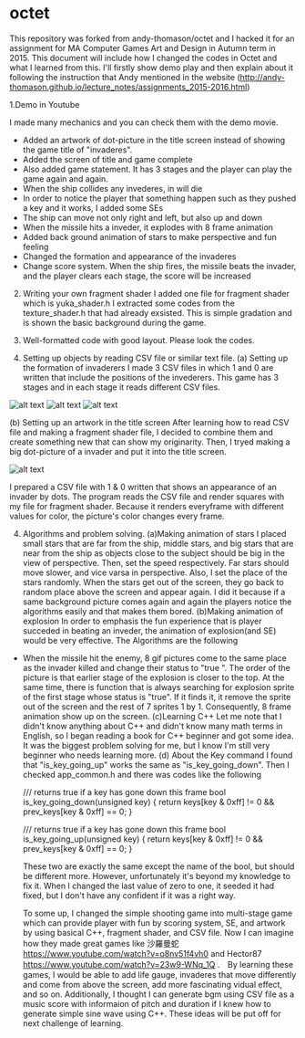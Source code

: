 # octet

This repository was forked from andy-thomason/octet and I hacked it for an assignment for MA Computer Games Art and Design in Autumn term in 2015. This document will include how I changed the codes in Octet and what I learned from this.
I'll firstly show demo play and then explain about it following the instruction that Andy mentioned in the website (http://andy-thomason.github.io/lecture_notes/assignments_2015-2016.html)

1.Demo in Youtube

I made many mechanics and you can check them with the demo movie.
- Added an artwork of dot-picture in the title screen instead of showing the game title of "invaderes".
- Added the screen of title and game complete
- Also added game statement. It has 3 stages and the player can play the game again and again.
- When the ship collides any invederes, in will die
- In order to notice the player that something happen such as they pushed a key and it works, I added some SEs
- The ship can move not only right and left, but also up and down
- When the missile hits a inveder, it explodes with 8 frame animation
- Added back ground animation of stars to make perspective and fun feeling
- Changed the formation and appearance of the invaderes 
- Change score system. When the ship fires, the missile beats the invader, and the player clears each stage, the score will be increased

2. Writing your own fragment shader
I added one file for fragment shader which is yuka_shader.h I extracted some codes from the texture_shader.h that had already exsisted. This is simple gradation and is shown the basic background during the game. 

3. Well-formatted code with good layout.
Please look the codes.

4. Setting up objects by reading CSV file or similar text file.
(a) Setting up the formation of invaderers
I made 3 CSV files in which 1 and 0 are written that include the positions of the invederers. This game has 3 stages and in each stage it reads different CSV files.

![alt text](http://path/to/img.jpg)
![alt text](http://path/to/img.jpg)
![alt text](http://path/to/img.jpg)

(b) Setting up an artwork in the title screen
After learning how to read CSV file and making a fragment shader file, I decided to combine them and create something new that can show my originarity. Then, I tryed making a big dot-picture of a invader and put it into the title screen. 

![alt text](https://www.dropbox.com/s/sch73tr90d5iz82/5.png?dl=0)

I prepared a CSV file with 1 & 0 written that shows an appearance of an invader by dots. The program reads the CSV file and render squares with my file for fragment shader. Because it renders everyframe with different values for color, the picture's color changes every frame.

4. Algorithms and problem solving.
  (a)Making animation of stars 
    I placed small stars that are far from the ship, middle stars, and big stars that are near from the ship as objects close to the subject should be big in the view of perspective. Then, set the speed respectively. Far stars should move slower, and vice varsa in perspective. Also, I set the place of the stars randomly. When the stars get out of the screen, they go back to random place above the screen and appear again. I did it because if a same background picture comes again and again the players notice the algorithms easily and that makes them bored. 
  (b)Making animation of explosion
  In order to emphasis the fun experience that is player succeded in beating an inveder, the animation of explosion(and SE) would be very effective. The Algorithms are the following
- When the missile hit the enemy, 8 gif pictures come to the same place as the invader killed and change their status to "true ". The order of the picture is that earlier stage of the explosion is closer to the top. At the same time, there is function that is always searching for explosion sprite of the first stage whose status is "true". If it finds it, it remove the sprite out of the screen and the rest of 7 sprites 1 by 1.  Consequently, 8 frame animation show up on the screen.
  (c)Learning C++
     Let me note that I didn't know anything about C++ and didn't know many math terms in English, so I began reading a book for C++ beginner and got some idea. It was the biggest problem solving for me, but I know I'm still very beginner who needs learning more. 
 (d) About the Key command
I found that "is_key_going_up" works the same as "is_key_going_down". Then I checked app_common.h and there was codes like the following

    /// returns true if a key has gone down this frame
    bool is_key_going_down(unsigned key) {
      return keys[key & 0xff] != 0 && prev_keys[key & 0xff] == 0;
    }

    /// returns true if a key has gone down this frame
    bool is_key_going_up(unsigned key) {
      return keys[key & 0xff] != 0 && prev_keys[key & 0xff] == 0;
    }
  
  These two are exactly the same except the name of the bool, but  should be different more. However, unfortunately it's beyond my knowledge to fix it. When I changed the last value of zero to one, it seeded it had fixed, but I don't have any confident if it was a right way. 
    
    To some up, I changed the simple shooting game into multi-stage game which can provide player with fun by scoring system, SE, and artwork by using basical C++, fragment shader, and CSV file.  Now I can imagine how they made great games like 沙羅曼蛇 <https://www.youtube.com/watch?v=o8nv51f4vh0> and Hector87 <https://www.youtube.com/watch?v=23w9-WNq_1Q> .　By learning these games, I would be able to add life gauge, invaderes that move differently and come from above the screen, add more fascinating vidual effect, and so on. Additionally, I thought I can generate bgm using CSV file as a music score with informaion of pitch and duration if I knew how to generate simple sine wave using C++. These ideas will be put off for next challenge of learning.
